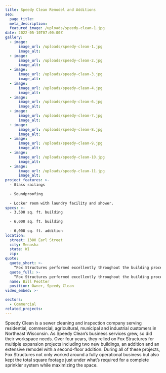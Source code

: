 ```yaml
---
title: Speedy Clean Remodel and Additions
seo:
  page_title:
  meta_description:
  featured_image: /uploads/speedy-clean-1.jpg
date: 2022-05-10T07:00:00Z
gallery: 
  - image: 
      image_url: /uploads/speedy-clean-1.jpg
      image_alt:
  - image: 
      image_url: /uploads/speedy-clean-2.jpg
      image_alt:
  - image: 
      image_url: /uploads/speedy-clean-3.jpg
      image_alt:
  - image: 
      image_url: /uploads/speedy-clean-4.jpg
      image_alt:
  - image: 
      image_url: /uploads/speedy-clean-6.jpg
      image_alt:
  - image: 
      image_url: /uploads/speedy-clean-7.jpg
      image_alt:
  - image: 
      image_url: /uploads/speedy-clean-8.jpg
      image_alt:
  - image: 
      image_url: /uploads/speedy-clean-9.jpg
      image_alt:
  - image: 
      image_url: /uploads/speedy-clean-10.jpg
      image_alt:
  - image: 
      image_url: /uploads/speedy-clean-11.jpg
      image_alt:
project_features: >-
  - Glass railings
  
  - Soundproofing
  
  - Locker room with laundry facility and shower.
specs: >-
  - 3,500 sq. ft. building
  
  - 6,000 sq. ft. building
  
  - 6,000 sq. ft. addition
location:
  street: 1380 Earl Street
  city: Menasha
  state: WI
  zip:
quote:
  quote_short: >-
    “Fox Structures performed excellently throughout the building process. Everything was great. I would recommend them to others.”
  quote_full: >-
    “Fox Structures performed excellently throughout the building process. Everything was great. I would recommend them to others.”
  name: Bill Peotter
  position: Owner, Speedy Clean
video_embed: >-

sectors:
  - Commercial
related_projects: 
---
```


Speedy Clean is a sewer cleaning and inspection company serving residential, commercial, agricultural, municipal and industrial customers in Northeast Wisconsin. As Speedy Clean’s business services grew, so did their workspace needs. Over four years, they relied on Fox Structures for multiple expansion projects including two new buildings, an addition and an extensive remodel with a second-floor addition. During all of these projects, Fox Structures not only worked around a fully operational business but also kept the total square footage just under what’s required for a complete sprinkler system while maximizing the space.
